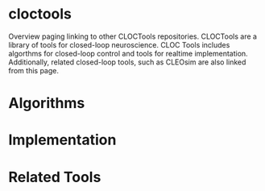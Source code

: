 # cloctools
Overview paging linking to other CLOCTools repositories. CLOCTools are a library of tools for closed-loop neuroscience.
CLOC Tools includes algorthms for closed-loop control and tools for realtime implementation.  Additionally, related closed-loop tools, such as CLEOsim are also linked from this page.

# Algorithms

# Implementation

# Related Tools
